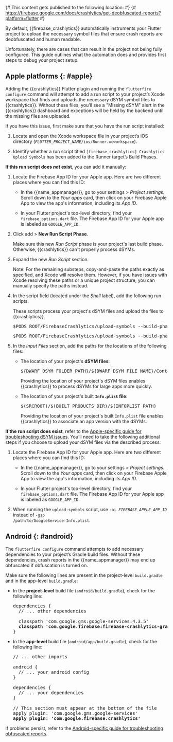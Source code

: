 {# This content gets published to the following location:                                  #}
{#   https://firebase.google.com/docs/crashlytics/get-deobfuscated-reports?platform=flutter #}

By default, {{firebase_crashlytics}} automatically instruments your Flutter
project to upload the necessary symbol files that ensure crash reports are
deobfuscated and human readable.

Unfortunately, there are cases that can result in the project not being fully
configured. This guide outlines what the automation does and provides first
steps to debug your project setup.

## Apple platforms {: #apple}

Adding the {{crashlytics}} Flutter plugin and running the
`flutterfire configure` command will attempt to add a run script to your
project’s Xcode workspace that finds and uploads the necessary dSYM symbol files
to {{crashlytics}}. Without these files, you’ll see a "Missing dSYM" alert in
the {{crashlytics}} dashboard and exceptions will be held by the backend until
the missing files are uploaded.

If you have this issue, first make sure that you have the run script installed:

1.  Locate and open the Xcode workspace file in your project’s iOS directory
    (<code><var>FLUTTER_PROJECT_NAME</var>/ios/Runner.xcworkspace</code>).

1.  Identify whether a run script titled
    `[firebase_crashlytics] Crashlytics Upload Symbols` has been added to the
    Runner target’s Build Phases.

**If this run script does _not_ exist**, you can add it manually:

1.  Locate the Firebase App ID for your Apple app. Here are two different places
    where you can find this ID:

    * In the {{name_appmanager}}, go to your
      <nobr><span class="material-icons">settings</span> > _Project settings_</nobr>.
      Scroll down to the _Your apps_ card, then click on your
      Firebase Apple App to view the app's information, including its _App ID_.

    * In your Flutter project's top-level directory, find your
      `firebase_options.dart` file. The Firebase App ID for your Apple app is
      labeled as `GOOGLE_APP_ID`.

1.  Click <span class="material-icons">add</span> >
    **New Run Script Phase**.

    Make sure this new _Run Script_ phase is your project's last build
    phase. Otherwise, {{crashlytics}} can't properly process dSYMs.

1.  Expand the new _Run Script_ section.

    Note: For the remaining substeps, copy-and-paste the paths exactly as
    specified, and Xcode will resolve them. However, if you have issues with
    Xcode resolving these paths or a unique project structure, you can
    manually specify the paths instead.

1.  In the script field (located under the _Shell_ label), add the
    following run scripts.

    These scripts process your project's dSYM files and upload the files to
    {{crashlytics}}.

    <pre class="devsite-click-to-copy">$PODS_ROOT/FirebaseCrashlytics/upload-symbols --build-phase --validate -ai <var>FIREBASE_APPLE_APP_ID</var></pre>

    <pre class="devsite-click-to-copy">$PODS_ROOT/FirebaseCrashlytics/upload-symbols --build-phase -ai <var>FIREBASE_APPLE_APP_ID</var></pre>

1.  In the _Input Files_ section, add the paths for the locations of the
    following files:

    * The location of your project's **dSYM files**:

      <pre class="devsite-click-to-copy">${DWARF_DSYM_FOLDER_PATH}/${DWARF_DSYM_FILE_NAME}/Contents/Resources/DWARF/${TARGET_NAME}</pre>

      Providing the location of your project's dSYM files enables
      {{crashlytics}} to process dSYMs for large apps more quickly.

    * The location of your project's built **`Info.plist` file**:

      <pre class="devsite-click-to-copy">$(SRCROOT)/$(BUILT_PRODUCTS_DIR)/$(INFOPLIST_PATH)</pre>

      Providing the location of your project's built `Info.plist` file
      enables {{crashlytics}} to associate an app version with the dSYMs.

**If the run script does exist**, refer to the
[Apple-specific guide for troubleshooting dSYM issues](/docs/crashlytics/get-deobfuscated-reports?platform=ios).
You’ll need to take the following additional steps if you choose to upload your
dSYM files via the described process:

1.  Locate the Firebase App ID for your Apple app. Here are two different places
    where you can find this ID:

    * In the {{name_appmanager}}, go to your
      <nobr><span class="material-icons">settings</span> > _Project settings_</nobr>.
      Scroll down to the _Your apps_ card, then click on your
      Firebase Apple App to view the app's information, including its _App ID_.

    * In your Flutter project's top-level directory, find your
      `firebase_options.dart` file. The Firebase App ID for your Apple app is
      labeled as `GOOGLE_APP_ID`.

1.  When running the `upload-symbols` script, use
    <code><nobr>-ai <var>FIREBASE_APPLE_APP_ID</var></nobr></code> instead of
    <nobr><code>-gsp /path/to/GoogleService-Info.plist</code></nobr>.


## Android {: #android}

The `flutterfire configure` command attempts to add necessary dependencies to
your project’s Gradle build files. Without these dependencies, crash reports in
the {{name_appmanager}} may end up obfuscated if obfuscation is turned on.

Make sure the following lines are present in the project-level `build.gradle`
and in the app-level `build.gradle`:

* In the **project-level** build file (`android/build.gradle`), check for the
  following line:

  <pre class="prettyprint">
  dependencies {
    // ... other dependencies

    classpath 'com.google.gms:google-services:4.3.5'
    <strong>classpath 'com.google.firebase:firebase-crashlytics-gradle:2.7.1'</strong>
  }
  </pre>

* In the **app-level** build file (`android/app/build.gradle`), check for the
  following line:

  <pre class="prettyprint">
  // ... other imports

  android {
    // ... your android config
  }

  dependencies {
    // ... your dependencies
  }

  // This section must appear at the bottom of the file
  apply plugin: 'com.google.gms.google-services'
  <strong>apply plugin: 'com.google.firebase.crashlytics'</strong>
  </pre>

If problems persist, refer to the
[Android-specific guide for troubleshooting obfuscated reports](/docs/crashlytics/get-deobfuscated-reports?platform=android).
